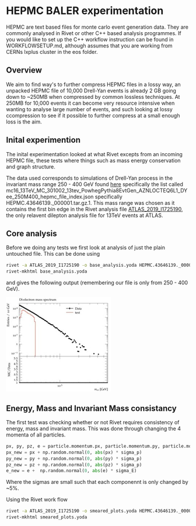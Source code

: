 # HEPMC BALER experimentation

HEPMC are text based files for monte carlo event generation data. They are commonly analysed in Rivet or other C++ based analysis programmes. If you would like to set up the C++ workflow instruction can be found in WORKFLOWSETUP.md, although assumes that you are working from CERNs lxplus cluster in the eos folder.

## Overview

We aim to find way's to further compress HEPMC files in a lossy way, an unpacked HEPMC file of 10,000 Drell-Yan events is already 2 GB going down to ~250MB when compressed by common lossless techniques. At 250MB for 10,000 events it can become very resource intensive when wanting to analyse large number of events, and such looking at lossy ccompression to see if it possible to further compress at a small enough loss is the aim.

## Inital experimention

The inital experimentation looked at what Rivet excepts from an incoming HEPMC file, these tests where things such as mass energy conservation and graph structure.

The data used corresponds to simulations of Drell-Yan process in the invariant mass range 250 - 400 GeV found [here](https://opendata.cern/record/160002) specifically the list called  mc16_13TeV_MC_301002_13tev_PowhegPythia8EvtGen_AZNLOCTEQ6L1_DYee_250M400_hepmc_file_index.json specifically HEPMC.43646139._000001.tar.gz.1.  This mass range was chosen as it contains the first bin edge in the Rivet analysis file [ATLAS_2019_I1725190](https://rivet.hepforge.org/analyses/ATLAS_2019_I1725190.html), the only relavent dilepton analysis file for 13TeV events at ATLAS.

## Core analysis

Before we doing any tests we first look at analysis of just the plain untouched file. This can be done using

```bash
rivet -a ATLAS_2019_I1725190 -o base_analysis.yoda HEPMC.43646139._000001.hepmc
rivet-mkhtml base_analysis.yoda
```
and gives the following output (remembering our file is only from 250 - 400 GeV).

<img title="a title" alt="Alt text" src="./Images/Example.jpg">

## Energy, Mass and Invariant Mass consistancy 

The first test was checking whether or not Rivet requires consistency of energy, mass and invariant mass. This was done through changing the 4 momenta of all particles.

```python
px, py, pz, e = particle.momentum.px, particle.momentum.py, particle.momentum.pz, particle.momentum.e
px_new = px + np.random.normal(0, abs(px) * sigma_p)
py_new = py + np.random.normal(0, abs(py) * sigma_p)
pz_new = pz + np.random.normal(0, abs(pz) * sigma_p)
e_new = e +  np.random.normal(0, abs(e) * sigma_E)
```
Where the sigmas are small such that each componennt is only changed by ~5%.

Using the Rivet work flow

```bash
rivet -a ATLAS_2019_I1725190 -o smeared_plots.yoda HEPMC.43646139._000001.hepmc
rivet-mkhtml smeared_plots.yoda
```




